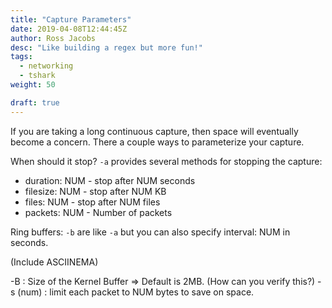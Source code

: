 ```yaml
---
title: "Capture Parameters"
date: 2019-04-08T12:44:45Z
author: Ross Jacobs
desc: "Like building a regex but more fun!"
tags:
  - networking
  - tshark
weight: 50

draft: true
---
```


If you are taking a long continuous capture, then space will eventually become a
concern. There a couple ways to parameterize your capture.

When should it stop?  `-a` provides several methods for stopping the capture:

- duration: NUM - stop after NUM seconds
- filesize: NUM - stop after NUM KB
- files: NUM - stop after NUM files
- packets: NUM - Number of packets

Ring buffers: `-b` are like `-a` but you can also specify interval: NUM in
seconds.

(Include ASCIINEMA)

-B  : Size of the Kernel Buffer => Default is 2MB. (How can you verify this?)
-s (num) : limit each packet to NUM bytes to save on space.
